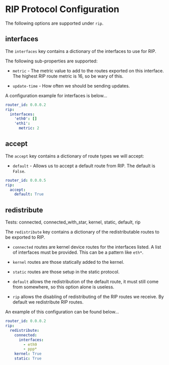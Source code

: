 # RIP Protocol Configuration

The following options are supported under `rip`.

## interfaces

The `interfaces` key contains a dictionary of the interfaces to use for RIP.

The following sub-properties are supported:

* `metric` - The metric value to add to the routes exported on this interface. The highest RIP route metric is 16, so be wary of
this.

* `update-time` - How often we should be sending updates.


A configuration example for interfaces is below...
```yaml
router_id: 0.0.0.2
rip:
  interfaces:
    'eth0': []
    'eth1':
      metric: 2
```

## accept

The `accept` key contains a dictionary of route types we will accept:

* `default` - Allows us to accept a default route from RIP. The default is `False`.

```yaml
router_id: 0.0.0.5
rip:
  accept:
    default: True
```

## redistribute

Tests: connected, connected_with_star, kernel, static, default, rip

The `redistribute` key contains a dictionary of the redistributable routes to be exported to RIP.

* `connected` routes are kernel device routes for the interfaces listed. A list of interfaces must be provided. This can be a pattern
like `eth*`.

* `kernel` routes are those statically added to the kernel.

* `static` routes are those setup in the static protocol.

* `default` allows the redistribution of the default route, it must still come from somewhere, so this option alone is useless.

* `rip` allows the disabling of redistributing of the RIP routes we receive. By default we redistribute RIP routes.


An example of this configuration can be found below...
```yaml
router_id: 0.0.0.2
rip:
  redistribute:
    connected:
      interfaces:
        - eth9
        - ppp*
    kernel: True
    static: True
```